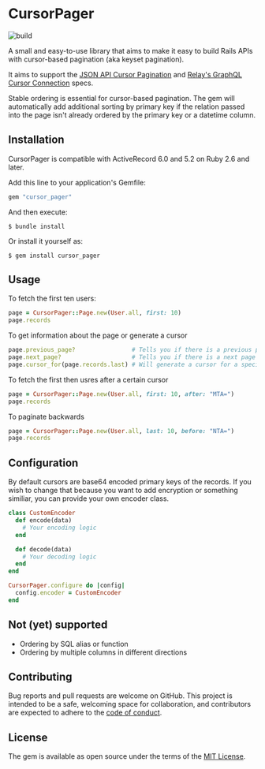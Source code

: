 # CursorPager

![build](https://github.com/askcharlie/cursor_pager/workflows/CI/badge.svg)

A small and easy-to-use library that aims to make it easy to build Rails APIs
with cursor-based pagination (aka keyset pagination).

It aims to support the [JSON API Cursor Pagination] and [Relay's GraphQL Cursor
Connection] specs.

Stable ordering is essential for cursor-based pagination. The gem will
automatically add additional sorting by primary key if the relation passed
into the page isn't already ordered by the primary key or a datetime column.

## Installation

CursorPager is compatible with ActiveRecord 6.0 and 5.2 on Ruby 2.6 and later.

Add this line to your application's Gemfile:

```ruby
gem "cursor_pager"
```

And then execute:

    $ bundle install

Or install it yourself as:

    $ gem install cursor_pager

## Usage

To fetch the first ten users:


```ruby
page = CursorPager::Page.new(User.all, first: 10)
page.records
```

To get information about the page or generate a cursor

```ruby
page.previous_page?                # Tells you if there is a previous page
page.next_page?                    # Tells you if there is a next page
page.cursor_for(page.records.last) # Will generate a cursor for a specific item
```

To fetch the first then usres after a certain cursor

```ruby
page = CursorPager::Page.new(User.all, first: 10, after: "MTA=")
page.records

```

To paginate backwards

```ruby
page = CursorPager::Page.new(User.all, last: 10, before: "NTA=")
page.records
```

## Configuration

By default cursors are base64 encoded primary keys of the records. If you wish
to change that because you want to add encryption or something similiar, you
can provide your own encoder class.

```ruby
class CustomEncoder
  def encode(data)
    # Your encoding logic
  end

  def decode(data)
    # Your decoding logic
  end
end

CursorPager.configure do |config|
  config.encoder = CustomEncoder
end
```

## Not (yet) supported

* Ordering by SQL alias or function
* Ordering by multiple columns in different directions

## Contributing

Bug reports and pull requests are welcome on GitHub. This project is intended
to be a safe, welcoming space for collaboration, and contributors are expected
to adhere to the [code of conduct].


## License

The gem is available as open source under the terms of the [MIT License].

[JSON API Cursor Pagination]: https://jsonapi.org/profiles/ethanresnick/cursor-pagination/
[Relay's GraphQL Cursor Connection]: https://relay.dev/graphql/connections.htm
[code of conduct]: https://github.com/askcharlie/cursor_pager/blob/master/CODE_OF_CONDUCT.md
[MIT License]: https://opensource.org/licenses/MIT
